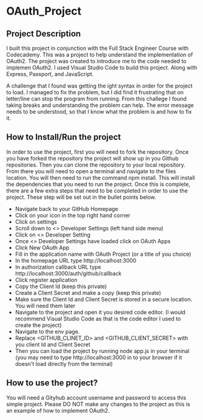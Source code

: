# OAuth_Project

## Project Description

I built this project in conjunction with the Full Stack Engineer Course with Codecademy. This was a project to help understand the implementation of OAuth2. The project was created to introduce me to the code needed to implemen OAuth2. I used Visual Studio Code to build this project. Along with Express, Passport, and JavaScript.

A challenge that I found was getting the ight syntax in order for the project to load. I managed to fix the problem, but I did find it frustrating that on letter/line can stop the program from running. From this challege I found taking breaks and understanding the problem can help. The error message needs to be understood, so that I know what the problem is and how to fix it. 

## How to Install/Run the project

In order to use the project, first you will need to fork the repository. Once you have forked the repository the project will show up in you Github repositories. Then you can clone the repository to your local repository. From there you will need to open a terminal and navigate to the files location. You will then  need to run the command npm install. This will install the dependencies that you need to run the project. Once this is complete, there are a few extra steps that need to be completed in order to use the project. These step will be set out in the bullet points below.

- Navigate back to your GitHub Homepage
- Click on your icon in the top right hand corner
- Click on settings
- Scroll down to <> Developer Settings (left hand side menu)
- Click on <> Developer Setting
- Once <> Developer Settings have loaded click on OAuth Apps
- Click New OAuth App
- Fill in the application name with OAuth Project (or a title of you choice)
- In the homepage URL type http://localhost:3000
- In authorization callback URL type http://localhost:3000/auth/github/callback
- Click register application
- Copy the Client Id (keep this private)
- Create a Client Secret and make a copy (keep this private)
- Make sure the Client Id and Client Secret is stored in a secure location. You will need them later
- Navigate to the project and open it you desired code editor. (I would recommend Visual Studio Code as that is the code editor I used to create the project)
- Navigate to the env page.
- Replace <GITHUB_CLINET_ID> and <GITHUB_CLIENT_SECRET> with you client Id and Client Secret
- Then you can load the project by running node app.js in your terminal (you may need to type http://localhost:3000 in to your browser if it doesn't load directly from the terminal)

## How to use the project?

You will need a Gityhub account username and password to access this simple project.
Please DO NOT make any changes to the project as this is an example of how to implement OAuth2.
